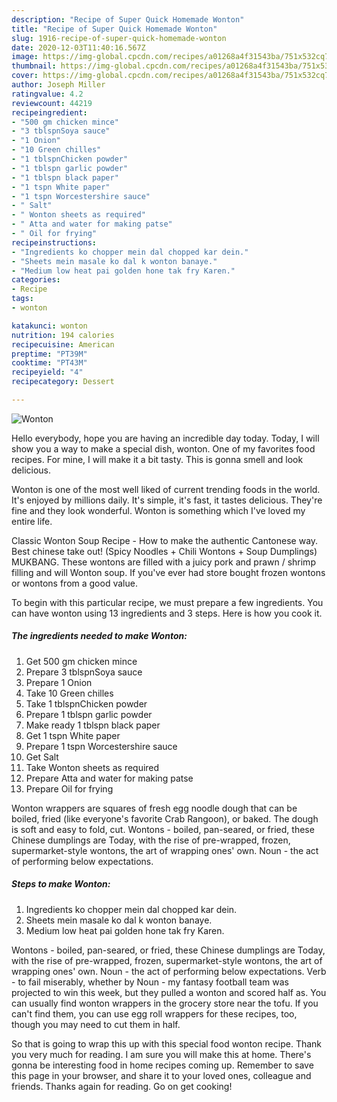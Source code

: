 ```yaml
---
description: "Recipe of Super Quick Homemade Wonton"
title: "Recipe of Super Quick Homemade Wonton"
slug: 1916-recipe-of-super-quick-homemade-wonton
date: 2020-12-03T11:40:16.567Z
image: https://img-global.cpcdn.com/recipes/a01268a4f31543ba/751x532cq70/wonton-recipe-main-photo.jpg
thumbnail: https://img-global.cpcdn.com/recipes/a01268a4f31543ba/751x532cq70/wonton-recipe-main-photo.jpg
cover: https://img-global.cpcdn.com/recipes/a01268a4f31543ba/751x532cq70/wonton-recipe-main-photo.jpg
author: Joseph Miller
ratingvalue: 4.2
reviewcount: 44219
recipeingredient:
- "500 gm chicken mince"
- "3 tblspnSoya sauce"
- "1 Onion"
- "10 Green chilles"
- "1 tblspnChicken powder"
- "1 tblspn garlic powder"
- "1 tblspn black paper"
- "1 tspn White paper"
- "1 tspn Worcestershire sauce"
- " Salt"
- " Wonton sheets as required"
- " Atta and water for making patse"
- " Oil for frying"
recipeinstructions:
- "Ingredients ko chopper mein dal chopped kar dein."
- "Sheets mein masale ko dal k wonton banaye."
- "Medium low heat pai golden hone tak fry Karen."
categories:
- Recipe
tags:
- wonton

katakunci: wonton 
nutrition: 194 calories
recipecuisine: American
preptime: "PT39M"
cooktime: "PT43M"
recipeyield: "4"
recipecategory: Dessert

---
```



![Wonton](https://img-global.cpcdn.com/recipes/a01268a4f31543ba/751x532cq70/wonton-recipe-main-photo.jpg)

Hello everybody, hope you are having an incredible day today. Today, I will show you a way to make a special dish, wonton. One of my favorites food recipes. For mine, I will make it a bit tasty. This is gonna smell and look delicious.

Wonton is one of the most well liked of current trending foods in the world. It's enjoyed by millions daily. It's simple, it's fast, it tastes delicious. They're fine and they look wonderful. Wonton is something which I've loved my entire life.

Classic Wonton Soup Recipe - How to make the authentic Cantonese way. Best chinese take out! (Spicy Noodles + Chili Wontons + Soup Dumplings) MUKBANG. These wontons are filled with a juicy pork and prawn / shrimp filling and will Wonton soup. If you&#39;ve ever had store bought frozen wontons or wontons from a good value.


To begin with this particular recipe, we must prepare a few ingredients. You can have wonton using 13 ingredients and 3 steps. Here is how you cook it.

<!--inarticleads1-->

##### The ingredients needed to make Wonton:

1. Get 500 gm chicken mince
1. Prepare 3 tblspnSoya sauce
1. Prepare 1 Onion
1. Take 10 Green chilles
1. Take 1 tblspnChicken powder
1. Prepare 1 tblspn garlic powder
1. Make ready 1 tblspn black paper
1. Get 1 tspn White paper
1. Prepare 1 tspn Worcestershire sauce
1. Get  Salt
1. Take  Wonton sheets as required
1. Prepare  Atta and water for making patse
1. Prepare  Oil for frying


Wonton wrappers are squares of fresh egg noodle dough that can be boiled, fried (like everyone&#39;s favorite Crab Rangoon), or baked. The dough is soft and easy to fold, cut. Wontons - boiled, pan-seared, or fried, these Chinese dumplings are Today, with the rise of pre-wrapped, frozen, supermarket-style wontons, the art of wrapping ones&#39; own. Noun - the act of performing below expectations. 

<!--inarticleads2-->

##### Steps to make Wonton:

1. Ingredients ko chopper mein dal chopped kar dein.
1. Sheets mein masale ko dal k wonton banaye.
1. Medium low heat pai golden hone tak fry Karen.


Wontons - boiled, pan-seared, or fried, these Chinese dumplings are Today, with the rise of pre-wrapped, frozen, supermarket-style wontons, the art of wrapping ones&#39; own. Noun - the act of performing below expectations. Verb - to fail miserably, whether by Noun - my fantasy football team was projected to win this week, but they pulled a wonton and scored half as. You can usually find wonton wrappers in the grocery store near the tofu. If you can&#39;t find them, you can use egg roll wrappers for these recipes, too, though you may need to cut them in half. 

So that is going to wrap this up with this special food wonton recipe. Thank you very much for reading. I am sure you will make this at home. There's gonna be interesting food in home recipes coming up. Remember to save this page in your browser, and share it to your loved ones, colleague and friends. Thanks again for reading. Go on get cooking!
